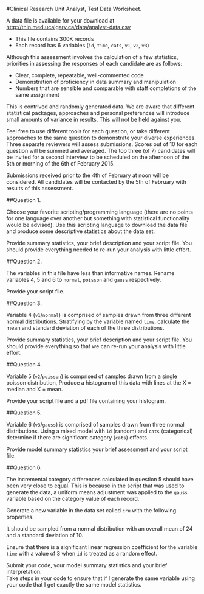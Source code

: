 #Clinical Research Unit Analyst, Test Data Worksheet.

A data file is available for your download at http://thin.med.ucalgary.ca/data/analyst-data.csv

  - This file contains 300K records
  - Each record has 6 variables (`id`, `time`, `cats`, `v1`, `v2`, `v3`)

Although this assessment involves the calculation of a few statistics, priorities in assessing the responses of each candidate are as follows:

  - Clear, complete, repeatable, well-commented code
  - Demonstration of proficiency in data summary and manipulation
  - Numbers that are sensible and comparable with staff completions of the same assignment

This is contrived and randomly generated data.  We are aware that different statistical packages, approaches and personal preferences will introduce small amounts of variance in results.  This will not be held against you.  

Feel free to use different tools for each question, or take different approaches to the same question to demonstrate your diverse experiences.  Three separate reviewers will assess submissions. Scores out of 10 for each question will be summed and averaged.  The top three (of 7) candidates will be invited for a second interview to be scheduled on the afternoon of the 5th or morning of the 6th of February 2015. 

Submissions received prior to the 4th of February at noon will be considered.  All candidates will be contacted by the 5th of February with results of this assessment.

##Question 1.  

Choose your favorite scripting/programming language (there are no points for one language over another but something with statistical functionality would be advised).  Use this scripting language to download the data file and produce some descriptive statistics about the data set.

Provide summary statistics, your brief description and your script file.  You should provide everything needed to re-run your analysis with little effort.  

##Question 2.  

The variables in this file have less than informative names. Rename variables 4, 5 and 6 to `normal`, `poisson` and `gauss` respectively.

Provide your script file.

##Question 3.

Variable 4 (`v1`/`normal`) is comprised of samples drawn from three different normal distributions.  Stratifying by the variable named `time`, calculate the mean and standard deviation of each of the three distributions.

Provide summary statistics, your brief description and your script file.  You should provide everything so that we can re-run your analysis with little effort. 

##Question 4.

Variable 5 (`v2`/`poisson`) is comprised of samples drawn from a single poisson distribution, Produce a histogram of this data with lines at the X = median and X = mean.

Provide your script file and a pdf file containing your histogram.

##Question 5. 

Variable 6 (`v3`/`gauss`) is comprised of samples drawn from three normal distributions.  Using a mixed model with `id` (random) and `cats` (categorical) determine if there are significant category (`cats`) effects.  

Provide model summary statistics your brief assessment and your script file.


##Question 6. 

The incremental category differences calculated in question 5 should have been very close to equal.  This is because in the script that was used to generate the data, a uniform means adjustment was applied to the `gauss` variable based on the category value of each record.

Generate a new variable in the data set called `cru` with the following properties.  

It should be sampled from a normal distribution with an overall mean of 24 and a standard deviation of 10.

Ensure that there is a significant linear regression coefficient for the variable `time` with a value of 3 when `id` is treated as a random effect.

Submit your code, your model summary statistics and your brief interpretation.  
Take steps in your code to ensure that if I generate the same variable using your code that I get exactly the same model statistics.


